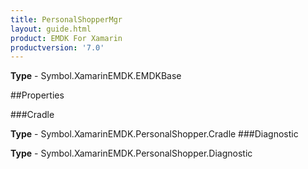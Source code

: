 ```yaml
---
title: PersonalShopperMgr
layout: guide.html
product: EMDK For Xamarin 
productversion: '7.0' 
---
```


    

**Type** - Symbol.XamarinEMDK.EMDKBase

##Properties

###Cradle

        

**Type** - Symbol.XamarinEMDK.PersonalShopper.Cradle
###Diagnostic

        

**Type** - Symbol.XamarinEMDK.PersonalShopper.Diagnostic
